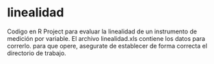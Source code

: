 # linealidad
Codigo en R Project para evaluar la linealidad de un instrumento de medición por variable.
El archivo linealidad.xls contiene los datos para correrlo.
para que opere, asegurate de establecer de forma correcta el directorio de trabajo.
